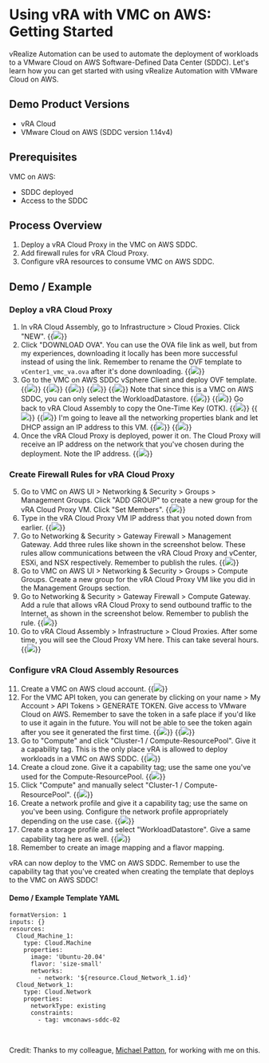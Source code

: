 # Using vRA with VMC on AWS: Getting Started



vRealize Automation can be used to automate the deployment of workloads to a VMware Cloud on AWS Software-Defined Data Center (SDDC). Let's learn how you can get started with using vRealize Automation with VMware Cloud on AWS. 


## Demo Product Versions  
* vRA Cloud
* VMware Cloud on AWS (SDDC version 1.14v4)


## Prerequisites
VMC on AWS:
* SDDC deployed
* Access to the SDDC

## Process Overview
1. Deploy a vRA Cloud Proxy in the VMC on AWS SDDC.
2. Add firewall rules for vRA Cloud Proxy. 
3. Configure vRA resources to consume VMC on AWS SDDC. 

## Demo / Example

### Deploy a vRA Cloud Proxy
1. In vRA Cloud Assembly, go to Infrastructure > Cloud Proxies. Click "NEW". 
{{<image src="step1.png" linked="true">}}
2. Click "DOWNLOAD OVA". You can use the OVA file link as well, but from my experiences, downloading it locally has been more successful instead of using the link. Remember to rename the OVF template to `vCenter1_vmc_va.ova` after it's done downloading.
{{<image src="step2.png" linked="true">}}
3. Go to the VMC on AWS SDDC vSphere Client and deploy OVF template.
{{<image src="step3-1.png" linked="true">}}
{{<image src="step3-2.png" linked="true">}}
{{<image src="step3-3.png" linked="true">}}
{{<image src="step3-4.png" linked="true">}}
{{<image src="step3-5.png" linked="true">}}
Note that since this is a VMC on AWS SDDC, you can only select the WorkloadDatastore.
{{<image src="step3-6.png" linked="true">}}
{{<image src="step3-7.png" linked="true">}}
Go back to vRA Cloud Assembly to copy the One-Time Key (OTK). 
{{<image src="step3-8.png" linked="true">}}
{{<image src="step3-9.png" linked="true">}}
{{<image src="step3-10.png" linked="true">}}
I'm going to leave all the networking properties blank and let DHCP assign an IP address to this VM. 
{{<image src="step3-11.png" linked="true">}}
{{<image src="step3-12.png" linked="true">}}
4. Once the vRA Cloud Proxy is deployed, power it on. The Cloud Proxy will receive an IP address on the network that you've chosen during the deployment. Note the IP address. 
{{<image src="step4.png" linked="true">}}

### Create Firewall Rules for vRA Cloud Proxy
5. Go to VMC on AWS UI > Networking & Security > Groups > Management Groups. Click "ADD GROUP" to create a new group for the vRA Cloud Proxy VM. Click "Set Members". 
{{<image src="step5.png" linked="true">}}
6. Type in the vRA Cloud Proxy VM IP address that you noted down from earlier.
{{<image src="step6.png" linked="true">}}
7. Go to Networking & Security > Gateway Firewall > Management Gateway. Add three rules like shown in the screenshot below. These rules allow communications between the vRA Cloud Proxy and vCenter, ESXi, and NSX respectively. Remember to publish the rules. 
{{<image src="step7.png" linked="true">}}
8. Go to VMC on AWS UI > Networking & Security > Groups > Compute Groups. Create a new group for the vRA Cloud Proxy VM like you did in the Management Groups section.
9. Go to Networking & Security > Gateway Firewall > Compute Gateway. Add a rule that allows vRA Cloud Proxy to send outbound traffic to the Internet, as shown in the screenshot below. Remember to publish the rule.
{{<image src="step9.png" linked="true">}}
10. Go to vRA Cloud Assembly > Infrastructure > Cloud Proxies. After some time, you will see the Cloud Proxy VM here. This can take several hours. 
{{<image src="step10.png" linked="true">}}

### Configure vRA Cloud Assembly Resources
11. Create a VMC on AWS cloud account. 
{{<image src="step11.png" linked="true">}}
12. For the VMC API token, you can generate by clicking on your name > My Account > API Tokens > GENERATE TOKEN. 
Give access to VMware Cloud on AWS. Remember to save the token in a safe place if you'd like to use it again in the future. You will not be able to see the token again after you see it generated the first time. 
{{<image src="step12-1.png" linked="true">}}
{{<image src="step12-2.png" linked="true">}}
13. Go to "Compute" and click "Cluster-1 / Compute-ResourcePool". Give it a capability tag. This is the only place vRA is allowed to deploy workloads in a VMC on AWS SDDC. 
{{<image src="step13.png" linked="true">}}
14. Create a cloud zone. Give it a capability tag; use the same one you've used for the Compute-ResourcePool. 
{{<image src="step14.png" linked="true">}}
15. Click "Compute" and manually select "Cluster-1 / Compute-ResourcePool".
{{<image src="step15.png" linked="true">}}
16. Create a network profile and give it a capability tag; use the same on you've been using. Configure the network profile appropriately depending on the use case. 
{{<image src="step16.png" linked="true">}}
17. Create a storage profile and select "WorkloadDatastore". Give a same capability tag here as well.
{{<image src="step17.png" linked="true">}}
18. Remember to create an image mapping and a flavor mapping. 

vRA can now deploy to the VMC on AWS SDDC. Remember to use the capability tag that you've created when creating the template that deploys to the VMC on AWS SDDC! 

#### Demo / Example Template YAML
```
formatVersion: 1
inputs: {}
resources:
  Cloud_Machine_1:
    type: Cloud.Machine
    properties:
      image: 'Ubuntu-20.04'
      flavor: 'size-small'
      networks:
        - network: '${resource.Cloud_Network_1.id}'
  Cloud_Network_1:
    type: Cloud.Network
    properties:
      networkType: existing
      constraints: 
        - tag: vmconaws-sddc-02
```

<br>

Credit: Thanks to my colleague, [Michael Patton][mp-linkedin-profile-link], for working with me on this.

[mp-linkedin-profile-link]: https://www.linkedin.com/in/pattonmichael/ 
